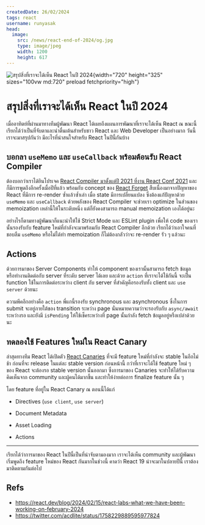 ```yaml
---
createdDate: 26/02/2024
tags: react
username: runyasak
head:
  image:
    src: /news/react-end-of-2024/og.jpg
    type: image/jpeg
    width: 1200
    height: 617
---
```


![สรุปสิ่งที่เราจะได้เห็น React ในปี 2024](/news/react-end-of-2024/image-1.jpg){width="720" height="325" sizes="100vw md:720" preload fetchpriority="high"}

# สรุปสิ่งที่เราจะได้เห็น React ในปี 2024

เมื่ออาทิตย์ที่ผ่านมาทางทีมผู้พัฒนา React ได้เผยถึงแผนการพัฒนาที่เราจะได้เห็น React ณ ขณะนี้ เรียกได้ว่าเป็นที่จับตาและน่าตื่นเต้นสำหรับชาว React และ Web Developer เป็นอย่างมาก วันนี้เราจะมาสรุปกันว่า มีอะไรที่น่าสนใจสำหรับ React ในปีนี้กันบ้าง

## บอกลา `useMemo` และ `useCallback` พร้อมต้อนรับ React Compiler

ต้องบอกว่าเราได้ยินโปรเจค [React Compiler มาตั้งแต่ปี 2021 ที่งาน React Conf 2021](https://www.youtube.com/watch?v=lGEMwh32soc) และก็มีการพูดถึงอีกครั้งเมื่อปีที่แล้ว พร้อมกับ concept ของ [React Forget](https://react.dev/blog/2023/03/22/react-labs-what-we-have-been-working-on-march-2023#document-metadata) สืบเนื่องมาจากปัญหาของ React ที่มีการ re-render ซ้ำแล้วซ้ำเล่า เมื่อ state มีการเปลี่ยนแปลง ซึ่งต้องแก้ปัญหาด้วย `useMemo` และ `useCallback` ด้วยพลังของ React Compiler จะช่วยเรา optimize ในส่วนของ memoization เหล่านี้ให้ในระดับหนึ่ง แต่ก็ยังคงสามารถ manual memoization เองได้อยู่นะ

อย่างไรก็ตามทางผู้พัฒนาก็แนะนำให้ใช้ Strict Mode และ ESLint plugin เพื่อให้ code ของเรานั้นรองรับกับ feature ใหม่ที่กำลังจะมาพร้อมกับ React Compiler อีกด้วย เรียกได้ว่าเอาใจคนที่ชอบลืม `useMemo` หรือไม่ได้ทำ memoization ก็ไม่ต้องกลัวว่าจะ re-render รัว ๆ แล้วนะ

## Actions

ด้วยการมาของ Server Components ทำให้ component ของเรานั้นสามารถ fetch ข้อมูลหรือทำงานติดต่อกับ server ที่ระดับ server ได้เลย และด้วย `action` ที่เราจะได้ใช้กันนี้ จะเป็น function ใช้ในการติดต่อระหว่าง client กับ server ที่สำคัญคือรองรับทั้ง client และ `use server` ด้วยนะ

ความพีคอีกอย่างคือ `action` พี่แกนี้รองรับ synchronous และ asynchronous ซึ่งในการ submit จะอยู่ภายใต้ของ transition ระหว่าง page นั่นหมายความว่าจะรองรับกับ `async/await` ระหว่างรอ และยังมี `isPending` ให้ใช้เช็คระหว่างที่ page นั้นกำลัง fetch ข้อมูลอยู่หรือเปล่าด้วยนะ

## ทดลองใช้ Features ใหม่ใน React Canary

ล่าสุดทางทีม React ได้เปิดตัว [React Canaries](https://react.dev/blog/2023/05/03/react-canaries) ที่จะมี feature ใหม่ที่กำลังจะ stable ในอีกไม่ช้า ก่อนที่จะ release ในแต่ละ stable version ก่อนหน้านี้ กว่าที่เราจะได้ใช้ feature ใหม่ ๆ ของ React จะต้องรอ stable version นั้นออกมา ซึ่งการมาของ Canaries จะทำให้ได้รับความคิดเห็นจาก community และผู้คนได้มากขึ้น และทำให้ง่ายต่อการ finalize feature นั้น ๆ

โดย feature ที่อยู่ใน React Canary ณ ตอนนี้ได้แก่

* Directives (`use client`, `use server`)

* Document Metadata

* Asset Loading

* Actions

---

เรียกได้ว่าการมาของ React ในปีนี้เป็นที่น่าจับตามองมาก เราจะได้เห็น community และผู้พัฒนาเริ่มพูดถึง feature ใหม่ของ React กันมากในช่วงนี้ คาดว่า React 19 น่าจะมาในปลายปีนี้ เราต้องมาติดตามกันต่อไป

## Refs
* https://react.dev/blog/2024/02/15/react-labs-what-we-have-been-working-on-february-2024
* https://twitter.com/acdlite/status/1758229889595977824
